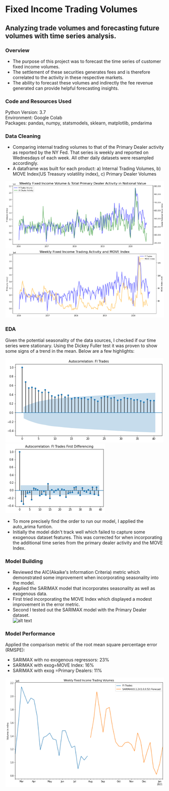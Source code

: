 # Fixed Income Trading Volumes
## Analyzing trade volumes and forecasting future volumes with time series analysis.




### Overview
* The purpose of this project was to forecast the time series of customer fixed income volumes. 
* The settlement of these securities generates fees and is therefore correlated to the activity in these respective markets.  
* The ability to forecast these volumes and indirectly the fee revenue generated can provide helpful forecasting insights.

### Code and Resources Used
Python Version: 3.7  
Environment: Google Colab  
Packages: pandas, numpy, statsmodels, sklearn, matplotlib, pmdarima

### Data Cleaning
* Comparing internal trading volumes to that of the Primary Dealer activity as reported by the NY Fed.  That series is weekly and reported on Wednesdays of each week.  All other daily datasets were resampled accordingly.
* A dataframe was built for each product:  a) Internal Trading Volumes, b) MOVE Index(US Treasury volatility index), c) Primary Dealer Volumes

![alt text](images/fivol_dealer.png)
<img src="images/fivol_move.png?raw=true"/>

### EDA
Given the potential seasonality of the data sources, I checked if our time series were stationary.  Using the Dickey Fuller test it was proven to show some signs of a trend in the mean. Below are a few highlights:

![alt text](images/fitrades_nonstationary_autocorrelation.png)
![alt text](images/fitrades_stationary_pacf.png)

* To more precisely find the order to run our model, I applied the auto_arima funtion.
* Initially the model didn't track well which failed to capture some exogenous dataset features.  This was corrected for when incorporating the additional time series from the primary dealer activity and the MOVE Index.

### Model Building
* Reviewed the AIC(Akaike's Information Criteria) metric which demonstrated some improvement when incorporating seasonality into the model.
* Applied the SARIMAX model that incorporates seasonality as well as exogenous data.
* First tried incorporating the MOVE Index which displayed a modest improvement in the error metric.
* Second I tested out the SARIMAX model with the Primary Dealer dataset.  
![alt text](images/fivol_dealer_exog(1).png)


### Model Performance
Applied the comparison metric of the root mean square percentage error (RMSPE):
* SARIMAX with no exogenous regressors:  23%
* SARIMAX with exog=MOVE Index:  16%
* SARIMAX with exog =Primary Dealers: 11%

![alt text](images/fivol_forecast.png)




